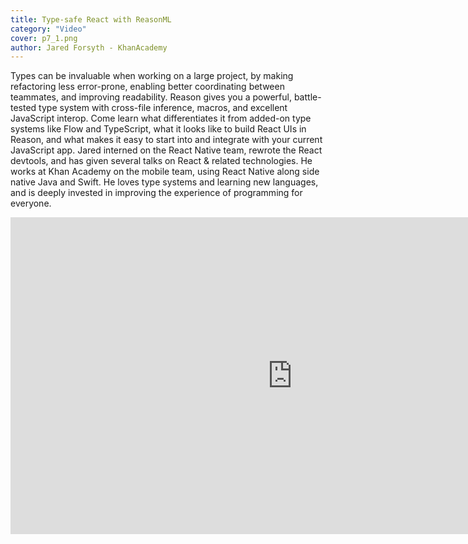```yaml
---
title: Type-safe React with ReasonML
category: "Video"
cover: p7_1.png
author: Jared Forsyth - KhanAcademy
---
```


Types can be invaluable when working on a large project, by making refactoring less error-prone, enabling better coordinating between teammates, and improving readability. Reason gives you a powerful, battle-tested type system with cross-file inference, macros, and excellent JavaScript interop. Come learn what differentiates it from added-on type systems like Flow and TypeScript, what it looks like to build React UIs in Reason, and what makes it easy to start into and integrate with your current JavaScript app. Jared interned on the React Native team, rewrote the React devtools, and has given several talks on React & related technologies. He works at Khan Academy on the mobile team, using React Native along side native Java and Swift. He loves type systems and learning new languages, and is deeply invested in improving the experience of programming for everyone.

<iframe width="901" height="507" src="https://www.youtube.com/embed/_thVZKhdgaM?list=LLTOPPQZI24JzP2-UX4gN0sg" frameborder="0" allow="autoplay; encrypted-media" allowfullscreen></iframe>
